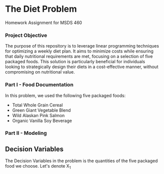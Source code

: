 # The Diet Problem
Homework Assignment for MSDS 460 
### Project Objective
The purpose of this repository is to leverage linear programming techniques for optimizing a weekly diet plan. It aims to minimize costs while ensuring that daily nutritional requirements are met, focusing on a selection of five packaged foods. This solution is particularly beneficial for individuals looking to strategically design their diets in a cost-effective manner, without compromising on nutritional value.
### Part I - Food Documentation
In this problem, we used the following five packaged foods:
- Total Whole Grain Cereal 
- Green Giant Vegetable Blend
- Wild Alaskan Pink Salmon
- Organic Vanilla Soy Beverage
### Part II - Modeling 
## Decision Variables
The Decision Variables in the problem is the quantities of the five packaged food we choose. Let's denote X$_{1}$
